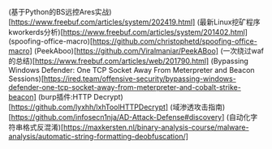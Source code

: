 (基于Python的BS远控Ares实战)[https://www.freebuf.com/articles/system/202419.html]
(最新Linux挖矿程序kworkerds分析)[https://www.freebuf.com/articles/system/201402.html]
(spoofing-office-macro)[https://github.com/christophetd/spoofing-office-macro]
(PeekAboo)[https://github.com/Viralmaniar/PeekABoo]
(一次绕过waf的总结)[https://www.freebuf.com/articles/web/201790.html]
(Bypassing Windows Defender: One TCP Socket Away From Meterpreter and Beacon Sessions)[https://ired.team/offensive-security/bypassing-windows-defender-one-tcp-socket-away-from-meterpreter-and-cobalt-strike-beacon]
(burp插件:HTTP Decrypt)[https://github.com/lyxhh/lxhToolHTTPDecrypt]
(域渗透攻击指南)[https://github.com/infosecn1nja/AD-Attack-Defense#discovery]
(自动化字符串格式反混淆)[https://maxkersten.nl/binary-analysis-course/malware-analysis/automatic-string-formatting-deobfuscation/]

